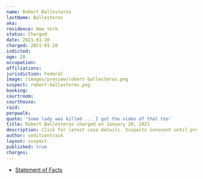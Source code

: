 ```yaml
---
name: Robert Ballesteros
lastName: Ballesteros
aka:
residence: New York
status: Charged
date: 2021-01-20
charged: 2021-01-20
indicted:
age: 28
occupation:
affiliations:
jurisdiction: Federal
image: /images/preview/robert-ballesteros.png
suspect: robert-ballesteros.png
booking:
courtroom:
courthouse:
raid:
perpwalk:
quote: 'Some lady was killed ... I got the video of that too'
title: Robert Ballesteros charged on January 20, 2021
description: Click for latest case details. Suspects innocent until proven guilty.
author: seditiontrack
layout: suspect
published: true
charges:
---
```

- [Statement of Facts](https://extremism.gwu.edu/sites/g/files/zaxdzs2191/f/Robert%20Ballesteros%20Statement%20of%20Facts.pdf)
